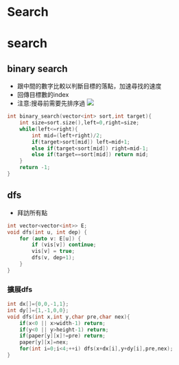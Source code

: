# Search


# search
## binary search
<!--more-->
* 跟中間的數字比較以判斷目標的落點，加速尋找的速度
* 回傳目標數的index
* 注意:搜尋前需要先排序過
![](https://i.imgur.com/uR0vWaY.png)
```C++
int binary_search(vector<int> sort,int target){
    int size=sort.size(),left=0,right=size;
    while(left<=right){
        int mid=(left+right)/2;
        if(target>sort[mid]) left=mid+1;
        else if(target<sort[mid]) right=mid-1;
        else if(target==sort[mid]) return mid;
    }
    return -1;
}
```
## dfs
- 拜訪所有點
```C++
int vector<vector<int>> E;
void dfs(int u, int dep) {
    for (auto v: E[u]) {
        if (vis[v]) continue;
        vis[v] = true;
        dfs(v, dep+1);
    }
}
```
### 擴展dfs
```C++
int dx[]={0,0,-1,1};
int dy[]={1,-1,0,0};
void dfs(int x,int y,char pre,char nex){
    if(x<0 || x>width-1) return;
    if(y<0 || y>height-1) return;
    if(paper[y][x]!=pre) return;
    paper[y][x]=nex;
    for(int i=0;i<4;++i) dfs(x+dx[i],y+dy[i],pre,nex);
}
```

